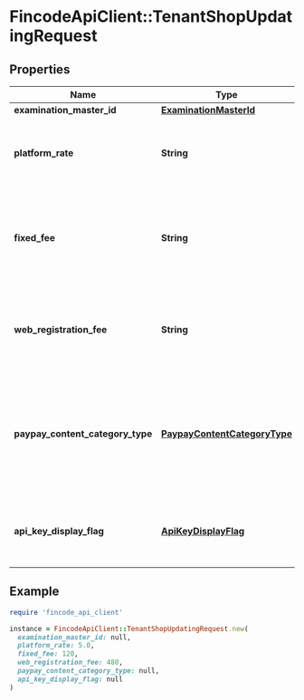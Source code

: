 # FincodeApiClient::TenantShopUpdatingRequest

## Properties

| Name | Type | Description | Notes |
| ---- | ---- | ----------- | ----- |
| **examination_master_id** | [**ExaminationMasterId**](ExaminationMasterId.md) |  | [optional] |
| **platform_rate** | **String** | （個別）プラットフォーム利用料率。\\ このテナントが&#x60;id&#x60;で指定した決済手段で決済を行うと、このプラットフォーム利用料率が適用されます。  | [optional] |
| **fixed_fee** | **String** | （個別）プラットフォーム利用料 最低料金。\\ このテナントが&#x60;examination_master_id&#x60;で指定した決済手段で決済を行った際、&#x60;platform_rate&#x60;による利用料がこの最低料金を下回ると、この最低料金が適用されます。  | [optional] |
| **web_registration_fee** | **String** | （個別）プラットフォーム利用料 Web登録手数料。\\ このテナントに紐づく顧客が口座振替における振替用口座登録（Web登録）に成功した際に適用されるWeb登録手数料です。  | [optional] |
| **paypay_content_category_type** | [**PaypayContentCategoryType**](PaypayContentCategoryType.md) | PayPay審査により決定されるPayPay商材カテゴリー。\\ PayPayのプラットフォーム利用料（&#x60;platform_rate&#x60;）はこの&#x60;paypay_content_category_type&#x60;ごとに設定します。  - &#x60;1&#x60;: 物販／サービスショップ - &#x60;2&#x60;: デジタルコンテンツショップ  ※ PayPayのみ  | [optional] |
| **api_key_display_flag** | [**ApiKeyDisplayFlag**](ApiKeyDisplayFlag.md) | APIキー表示フラグ\\ &#x60;1&#x60;を指定するとテナントショップの管理画面上にAPIキーが表示されるようになります。  - &#x60;0&#x60;: 表示しない - &#x60;1&#x60;: 表示する  | [optional] |

## Example

```ruby
require 'fincode_api_client'

instance = FincodeApiClient::TenantShopUpdatingRequest.new(
  examination_master_id: null,
  platform_rate: 5.0,
  fixed_fee: 120,
  web_registration_fee: 480,
  paypay_content_category_type: null,
  api_key_display_flag: null
)
```

